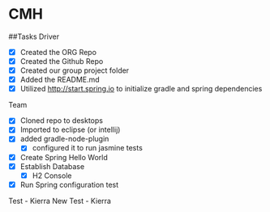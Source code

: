 # CMH

##Tasks
Driver
- [x] Created the ORG Repo
- [x] Created the Github Repo
- [x] Created our group project folder
- [x] Added the README.md
- [x] Utilized http://start.spring.io to initialize gradle and spring dependencies

Team
- [x] Cloned repo to desktops
- [x] Imported to eclipse (or intellij)
- [x] added gradle-node-plugin
    - [x] configured it to run jasmine tests
- [x] Create Spring Hello World
- [x] Establish Database
	- [x] H2 Console
- [x] Run Spring configuration test

Test - Kierra
New Test - Kierra
